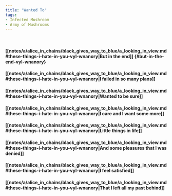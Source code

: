 ```yaml
---
title: "Wanted To"
tags:
- Infected Mushroom
- Army of Mushrooms
---
```

&nbsp;
#### [[notes/a/alice_in_chains/black_gives_way_to_blue/a_looking_in_view.md#these-things-i-hate-in-you-vyl-wnanory|But in the end]] {#but-in-the-end-vyl-wnanory}
#### [[notes/a/alice_in_chains/black_gives_way_to_blue/a_looking_in_view.md#these-things-i-hate-in-you-vyl-wnanory|I failed in so many plans]]
#### [[notes/a/alice_in_chains/black_gives_way_to_blue/a_looking_in_view.md#these-things-i-hate-in-you-vyl-wnanory|Wanted to be sure]]
#### [[notes/a/alice_in_chains/black_gives_way_to_blue/a_looking_in_view.md#these-things-i-hate-in-you-vyl-wnanory|I care and I want some more]]
#### [[notes/a/alice_in_chains/black_gives_way_to_blue/a_looking_in_view.md#these-things-i-hate-in-you-vyl-wnanory|Little things in life]]
#### [[notes/a/alice_in_chains/black_gives_way_to_blue/a_looking_in_view.md#these-things-i-hate-in-you-vyl-wnanory|And some pleasures that I was denied]]
#### [[notes/a/alice_in_chains/black_gives_way_to_blue/a_looking_in_view.md#these-things-i-hate-in-you-vyl-wnanory|I feel satisfied]]
#### [[notes/a/alice_in_chains/black_gives_way_to_blue/a_looking_in_view.md#these-things-i-hate-in-you-vyl-wnanory|That I left all my past behind]]
